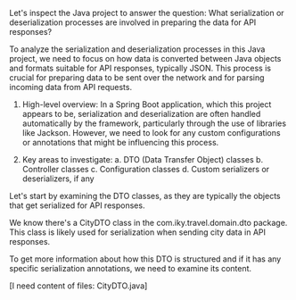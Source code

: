Let's inspect the Java project to answer the question: What serialization or deserialization processes are involved in preparing the data for API responses?

To analyze the serialization and deserialization processes in this Java project, we need to focus on how data is converted between Java objects and formats suitable for API responses, typically JSON. This process is crucial for preparing data to be sent over the network and for parsing incoming data from API requests.

1. High-level overview:
In a Spring Boot application, which this project appears to be, serialization and deserialization are often handled automatically by the framework, particularly through the use of libraries like Jackson. However, we need to look for any custom configurations or annotations that might be influencing this process.

2. Key areas to investigate:
   a. DTO (Data Transfer Object) classes
   b. Controller classes
   c. Configuration classes
   d. Custom serializers or deserializers, if any

Let's start by examining the DTO classes, as they are typically the objects that get serialized for API responses.

We know there's a CityDTO class in the com.iky.travel.domain.dto package. This class is likely used for serialization when sending city data in API responses.

To get more information about how this DTO is structured and if it has any specific serialization annotations, we need to examine its content.



[I need content of files: <file>CityDTO.java</file>]